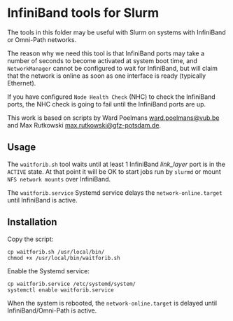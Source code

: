 # InfiniBand tools for Slurm

The tools in this folder may be useful with Slurm on systems with InfiniBand or Omni-Path networks.

The reason why we need this tool is that InfiniBand ports may take a number of seconds to become activated at system boot time,
and `NetworkManager` cannot be configured to wait for InfiniBand,
but will claim that the network is online as soon as one interface is ready (typically Ethernet).

If you have configured `Node Health Check` (NHC) to check the InfiniBand ports,
the NHC check is going to fail until the InfiniBand ports are up.

This work is based on scripts by Ward Poelmans <ward.poelmans@vub.be> and Max Rutkowski <max.rutkowski@gfz-potsdam.de>.

Usage
-----

The `waitforib.sh` tool waits until at least 1 InfiniBand *link_layer* port is in the `ACTIVE` state.
At that point it will be OK to start jobs run by `slurmd` or mount `NFS network mounts` over InfiniBand.

The `waitforib.service` Systemd service delays the `network-online.target` until InfiniBand is active.

Installation
--------------

Copy the script:
```
cp waitforib.sh /usr/local/bin/
chmod +x /usr/local/bin/waitforib.sh
```

Enable the Systemd service:
```
cp waitforib.service /etc/systemd/system/
systemctl enable waitforib.service
```

When the system is rebooted, the `network-online.target` is delayed until InfiniBand/Omni-Path is active.

